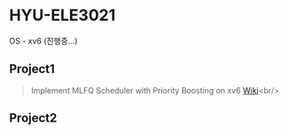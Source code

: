 # HYU-ELE3021
OS - xv6 (진행중...) <br/>
## Project1
> Implement MLFQ Scheduler with Priority Boosting on xv6 [Wiki](https://github.com/SH0123/HYU-OS/wiki/xv6-MLFQ-Scheduling-Wiki-(0.-목차))<br/>
## Project2
